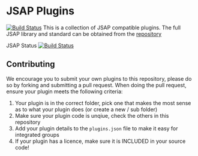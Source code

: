 # JSAP Plugins
[![Build Status](https://travis-ci.org/nickjillings/jsap-plugins.svg?branch=master)](https://travis-ci.org/nickjillings/jsap-plugins)
This is a collection of JSAP compatible plugins. The full JSAP library and standard can be obtained from the [repository](https://github.com/nickjillings/JSAP)

JSAP Status [![Build Status](https://travis-ci.org/nickjillings/JSAP.svg?branch=master)](https://travis-ci.org/nickjillings/JSAP)

## Contributing
We encourage you to submit your own plugins to this repository, please do so by forking and submitting a pull request. When doing the pull request, ensure your plugin meets the following criteria:

1. Your plugin is in the correct folder, pick one that makes the most sense as to what your plugin does (or create a new / sub folder)
2. Make sure your plugin code is unqiue, check the others in this repository
3. Add your plugin details to the `plugins.json` file to make it easy for integrated groups
4. If your plugin has a licence, make sure it is INCLUDED in your source code!